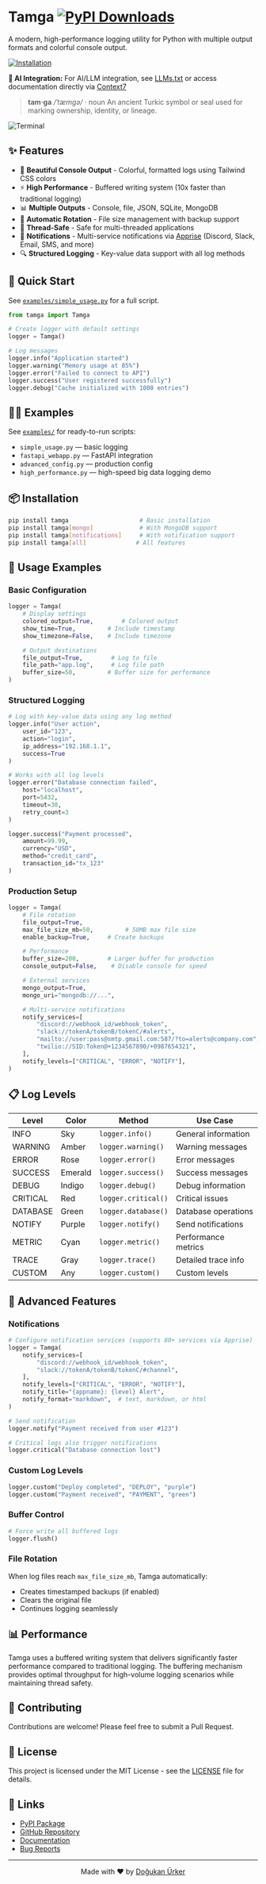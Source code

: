 # Tamga [![PyPI Downloads](https://static.pepy.tech/badge/tamga)](https://pepy.tech/projects/tamga)

A modern, high-performance logging utility for Python with multiple output formats and colorful console output.

[![Installation](https://belg-api.vercel.app/badge/installation/pip3%20install%20tamga/neutral/dark)](https://pypi.org/project/tamga/)

**🤖 AI Integration:** For AI/LLM integration, see [LLMs.txt](https://raw.githubusercontent.com/DogukanUrker/Tamga/refs/heads/main/llms.txt) or access documentation directly via [Context7](https://context7.com/dogukanurker/tamga)

> **tam·ga** */ˈtæmɡə/* · noun
> An ancient Turkic symbol or seal used for marking ownership, identity, or lineage.

<img alt="Terminal" src="https://github.com/DogukanUrker/Tamga/blob/main/Images/terminal.png?raw=true" />

## ✨ Features

- 🎨 **Beautiful Console Output** - Colorful, formatted logs using Tailwind CSS colors
- ⚡ **High Performance** - Buffered writing system (10x faster than traditional logging)
- 📊 **Multiple Outputs** - Console, file, JSON, SQLite, MongoDB
- 🔄 **Automatic Rotation** - File size management with backup support
- 🧵 **Thread-Safe** - Safe for multi-threaded applications
- 🔔 **Notifications** - Multi-service notifications via [Apprise](https://github.com/caronc/apprise) (Discord, Slack, Email, SMS, and more)
- 🔍 **Structured Logging** - Key-value data support with all log methods

## 🚀 Quick Start

See [`examples/simple_usage.py`](./examples/simple_usage.py) for a full script.

```python
from tamga import Tamga

# Create logger with default settings
logger = Tamga()

# Log messages
logger.info("Application started")
logger.warning("Memory usage at 85%")
logger.error("Failed to connect to API")
logger.success("User registered successfully")
logger.debug("Cache initialized with 1000 entries")
```

## 🧑‍💻 Examples

See [`examples/`](./examples) for ready-to-run scripts:

- `simple_usage.py` — basic logging
- `fastapi_webapp.py` — FastAPI integration
- `advanced_config.py` — production config
- `high_performance.py` — high-speed big data logging demo


## 📦 Installation

```bash
pip install tamga                    # Basic installation
pip install tamga[mongo]             # With MongoDB support
pip install tamga[notifications]     # With notification support
pip install tamga[all]              # All features
```

## 🎯 Usage Examples

### Basic Configuration
```python
logger = Tamga(
    # Display settings
    colored_output=True,        # Colored output
    show_time=True,         # Include timestamp
    show_timezone=False,    # Include timezone

    # Output destinations
    file_output=True,        # Log to file
    file_path="app.log",     # Log file path
    buffer_size=50,         # Buffer size for performance
)
```

### Structured Logging
```python
# Log with key-value data using any log method
logger.info("User action",
    user_id="123",
    action="login",
    ip_address="192.168.1.1",
    success=True
)

# Works with all log levels
logger.error("Database connection failed",
    host="localhost",
    port=5432,
    timeout=30,
    retry_count=3
)

logger.success("Payment processed",
    amount=99.99,
    currency="USD",
    method="credit_card",
    transaction_id="tx_123"
)
```

### Production Setup
```python
logger = Tamga(
    # File rotation
    file_output=True,
    max_file_size_mb=50,         # 50MB max file size
    enable_backup=True,     # Create backups

    # Performance
    buffer_size=200,        # Larger buffer for production
    console_output=False,    # Disable console for speed

    # External services
    mongo_output=True,
    mongo_uri="mongodb://...",

    # Multi-service notifications
    notify_services=[
        "discord://webhook_id/webhook_token",
        "slack://tokenA/tokenB/tokenC/#alerts",
        "mailto://user:pass@smtp.gmail.com:587/?to=alerts@company.com",
        "twilio://SID:Token@+1234567890/+0987654321",
    ],
    notify_levels=["CRITICAL", "ERROR", "NOTIFY"],
)
```

## 📋 Log Levels

| Level | Color | Method | Use Case |
|-------|-------|---------|----------|
| INFO | Sky | `logger.info()` | General information |
| WARNING | Amber | `logger.warning()` | Warning messages |
| ERROR | Rose | `logger.error()` | Error messages |
| SUCCESS | Emerald | `logger.success()` | Success messages |
| DEBUG | Indigo | `logger.debug()` | Debug information |
| CRITICAL | Red | `logger.critical()` | Critical issues |
| DATABASE | Green | `logger.database()` | Database operations |
| NOTIFY | Purple | `logger.notify()` | Send notifications |
| METRIC | Cyan | `logger.metric()` | Performance metrics |
| TRACE | Gray | `logger.trace()` | Detailed trace info |
| CUSTOM | Any | `logger.custom()` | Custom levels |

## 🔧 Advanced Features

### Notifications
```python
# Configure notification services (supports 80+ services via Apprise)
logger = Tamga(
    notify_services=[
        "discord://webhook_id/webhook_token",
        "slack://tokenA/tokenB/tokenC/#channel",
    ],
    notify_levels=["CRITICAL", "ERROR", "NOTIFY"],
    notify_title="{appname}: {level} Alert",
    notify_format="markdown",  # text, markdown, or html
)

# Send notification
logger.notify("Payment received from user #123")

# Critical logs also trigger notifications
logger.critical("Database connection lost")
```

### Custom Log Levels
```python
logger.custom("Deploy completed", "DEPLOY", "purple")
logger.custom("Payment received", "PAYMENT", "green")
```

### Buffer Control
```python
# Force write all buffered logs
logger.flush()
```

### File Rotation
When log files reach `max_file_size_mb`, Tamga automatically:
- Creates timestamped backups (if enabled)
- Clears the original file
- Continues logging seamlessly

## 📊 Performance

Tamga uses a buffered writing system that delivers significantly faster performance compared to traditional logging. The buffering mechanism provides optimal throughput for high-volume logging scenarios while maintaining thread safety.

## 🤝 Contributing

Contributions are welcome! Please feel free to submit a Pull Request.

## 📄 License

This project is licensed under the MIT License - see the [LICENSE](LICENSE) file for details.

## 🔗 Links

- [PyPI Package](https://pypi.org/project/tamga/)
- [GitHub Repository](https://github.com/DogukanUrker/Tamga)
- [Documentation](https://tamga.vercel.app/)
- [Bug Reports](https://github.com/DogukanUrker/Tamga/issues)

---

<p align="center">
  Made with ❤️ by <a href="https://github.com/DogukanUrker">Doğukan Ürker</a>
</p>
